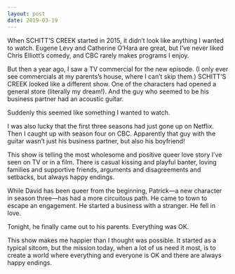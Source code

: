 ```yaml
---
layout: post
date: 2019-03-19
---
```


When SCHITT’S CREEK started in 2015, it didn’t look like anything I wanted to watch. Eugene Levy and Catherine O’Hara are great, but I’ve never liked Chris Elliott’s comedy, and CBC rarely makes programs I enjoy. 

But then a year ago, I saw a TV commercial for the new episode. (I only ever see commercials at my parents’s house, where I can’t skip them.) SCHITT’S CREEK looked like a different show. One of the characters had opened a general store (literally my dream!). And the guy who seemed to be his business partner had an acoustic guitar. 

Suddenly this seemed like something I wanted to watch. 

I was also lucky that the first three seasons had just gone up on Netflix. Then I caught up with season four on CBC. Apparently that guy with the guitar wasn’t just his business partner, but also his boyfriend! 

This show is telling the most wholesome and positive queer love story I’ve seen on TV or in a film. There is casual kissing and playful banter, loving families and supportive friends, arguments and disagreements and setbacks, but always happy endings. 

While David has been queer from the beginning, Patrick—a new character in season three—has had a more circuitous path. He came to town to escape an engagement. He started a business with a stranger. He fell in love. 

Tonight, he finally came out to his parents. Everything was OK. 

This show makes me happier than I thought was possible. It started as a typical sitcom, but the mission today, when a lot of us need it most, is to create a world where everything and everyone is OK and there are always happy endings. 
